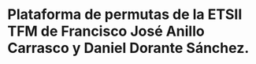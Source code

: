 # Plataforma de permutas de la ETSII TFM de Francisco José Anillo Carrasco y Daniel Dorante Sánchez.
